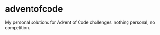 # adventofcode
My personal solutions for Advent of Code challenges, nothing personal, no competition.
